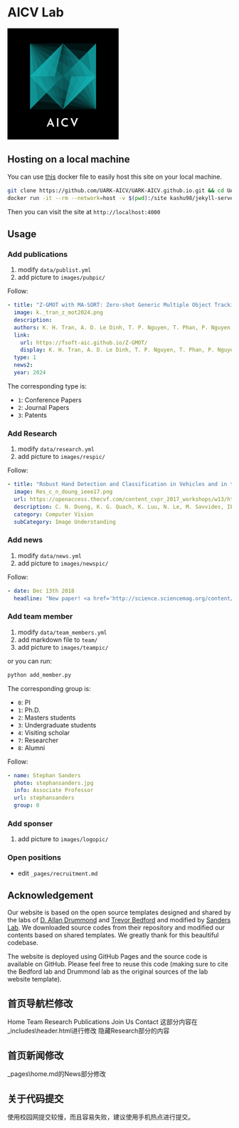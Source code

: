 # AICV Lab

<img src="images/AICV_black.png" width="250">

## Hosting on a local machine
You can use [this](https://hub.docker.com/repository/docker/kashu98/jekyll-serve/general) docker file to easily host this site on your local machine.

```bash
git clone https://github.com/UARK-AICV/UARK-AICV.github.io.git && cd UARK-AICV.github.io.git
docker run -it --rm --network=host -v $(pwd):/site kashu98/jekyll-serve
```

Then you can visit the site at `http://localhost:4000`

## Usage
### Add publications
1. modify `data/publist.yml`
1. add picture to `images/pubpic/`

Follow:
```yaml
- title: "Z-GMOT with MA-SORT: Zero-shot Generic Multiple Object Tracking (GMOT) with Motion Appearance SORT (MA-SORT)"
  image: k._tran_z_mot2024.png
  description: 
  authors: K. H. Tran, A. D. Le Dinh, T. P. Nguyen, T. Phan, P. Nguyen, K. Luu, D. Adjeroh, G. Doretto, N. Le
  link:
    url: https://fsoft-aic.github.io/Z-GMOT/
    display: K. H. Tran, A. D. Le Dinh, T. P. Nguyen, T. Phan, P. Nguyen, K. Luu, D. Adjeroh, G. Doretto, N. Le, , 2024
  type: 1
  news2:
  year: 2024
```

The corresponding type is:
- `1`: Conference Papers
- `2`: Journal Papers
- `3`: Patents

### Add Research
1. modify `data/research.yml`
1. add picture to `images/respic/`

Follow:
```yaml
- title: "Robust Hand Detection and Classification in Vehicles and in the Wild."
  image: Res_c_n_doung_ieee17.png
  url: https://openaccess.thecvf.com/content_cvpr_2017_workshops/w13/html/Le_Robust_Hand_Detection_CVPR_2017_paper.html
  description: C. N. Duong, K. G. Quach, K. Luu, N. Le, M. Savvides, IEEE, 2017
  category: Computer Vision
  subCategory: Image Understanding
```

### Add news
1. modify `data/news.yml`
1. add picture to `images/newspic/`

Follow:
```yaml
- date: Dec 13th 2018
  headline: "New paper! <a href='http://science.sciencemag.org/content/362/6420/eaat6576.long'> An et al. 2018 </a> published in Science, highlights the role of promoters in autism."

```

### Add team member
1. modify `data/team_members.yml`
1. add markdown file to `team/`
1. add picture to `images/teampic/`

or you can run:
```bash
python add_member.py
```

The corresponding group is:
- `0`: PI
- `1`: Ph.D.
- `2`: Masters students
- `3`: Undergraduate students
- `4`: Visiting scholar
- `7`: Researcher
- `8`: Alumni

Follow:
```yaml
- name: Stephan Sanders
  photo: stephansanders.jpg
  info: Associate Professor
  url: stephansanders
  group: 0
```

### Add sponser
1. add picture to `images/logopic/`

### Open positions
- edit `_pages/recruitment.md`

## Acknowledgement
Our website is based on the open source templates designed and shared by the labs of [D. Allan Drummond](http://www.allanlab.org/aboutwebsite.html) and [Trevor Bedford](http://bedford.io/misc/about/) and modified by [Sanders Lab](https://github.com/sanderslab/sanderslab.github.io). We downloaded source codes from their repository and modified our contents based on shared templates. We greatly thank for this beaultiful codebase. 

The website is deployed using GitHub Pages and the source code is available on GitHub. Please feel free to reuse this code (making sure to cite the Bedford lab and Drummond lab as the original sources of the lab website template).

## 首页导航栏修改
Home Team Research Publications Join Us Contact
这部分内容在_includes\header.html进行修改
隐藏Research部分的内容

## 首页新闻修改
_pages\home.md的News部分修改

## 关于代码提交
使用校园网提交较慢，而且容易失败，建议使用手机热点进行提交。